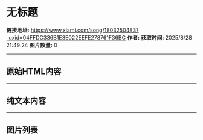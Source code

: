 # 无标题

**链接地址:** https://www.xiami.com/song/1803250483?_uxid=04FFDC336B1E3E022EEFE278761F36BC
**作者:** 
**获取时间:** 2025/8/28 21:49:24
**图片数量:** 0

---

## 原始HTML内容



---

## 纯文本内容



---

## 图片列表


